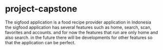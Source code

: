 # project-capstone

The sigfood application is a food recipe provider application in Indonesia
the sigfood application has several features such as home, search, scan, favorites and accounts. and for now the features that run are only home and also search. in the future there will be developments for other features so that the application can be perfect.
